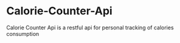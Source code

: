 # Calorie-Counter-Api
Calorie Counter Api is a restful api for personal tracking of calories consumption  


